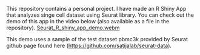 This repository contains a personal project. I have made an R Shiny App that analyzes singe cell dataset using Seurat library.
You can check out the demo of this app in the video below (also available as a file in the repository).
[Seurat_R_shiny_app_demo.webm](https://github.com/user-attachments/assets/afa738da-eeb4-4438-9251-e7453c91fc0a)

This demo uses a sample of the test dataset pbmc3k provided by Seurat github page found here (https://github.com/satijalab/seurat-data).
